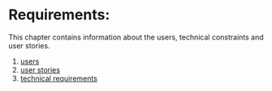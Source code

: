 # Requirements:
This chapter contains information about the users, technical constraints and user stories.

1. [users](./users.md)
2. [user stories](./userStories.md)
3. [technical requirements](./technicalRequirements.md)

